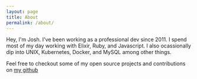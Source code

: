 ```yaml
---
layout: page
title: About
permalink: /about/
---
```


Hey, I'm Josh.
I've been working as a professional dev since 2011.
I spend most of my day working with Elixir, Ruby, and Javascript.
I also ocassionally dip into UNIX, Kubernetes, Docker, and MySQL among other things.

Feel free to checkout some of my open source projects and contributions on [my github](https://github.com/jbodah)
